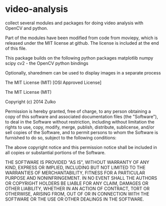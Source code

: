 video-analysis
==============
collect several modules and packages for doing video analysis with OpenCV and python.


Part of the modules have been modified from code from moviepy, which
is released under the MIT license at github. The license is included
at the end of this file.

This package builds on the following python packages
matplotlib
numpy
scipy
cv2 - the OpenCV python bindings

Optionally, sharedmem can be used to display images in a separate process


The MIT License (MIT)
[OSI Approved License]

The MIT License (MIT)

Copyright (c) 2014 Zulko

Permission is hereby granted, free of charge, to any person obtaining a copy
of this software and associated documentation files (the "Software"), to deal
in the Software without restriction, including without limitation the rights
to use, copy, modify, merge, publish, distribute, sublicense, and/or sell
copies of the Software, and to permit persons to whom the Software is
furnished to do so, subject to the following conditions:

The above copyright notice and this permission notice shall be included in
all copies or substantial portions of the Software.

THE SOFTWARE IS PROVIDED "AS IS", WITHOUT WARRANTY OF ANY KIND, EXPRESS OR
IMPLIED, INCLUDING BUT NOT LIMITED TO THE WARRANTIES OF MERCHANTABILITY,
FITNESS FOR A PARTICULAR PURPOSE AND NONINFRINGEMENT. IN NO EVENT SHALL THE
AUTHORS OR COPYRIGHT HOLDERS BE LIABLE FOR ANY CLAIM, DAMAGES OR OTHER
LIABILITY, WHETHER IN AN ACTION OF CONTRACT, TORT OR OTHERWISE, ARISING FROM,
OUT OF OR IN CONNECTION WITH THE SOFTWARE OR THE USE OR OTHER DEALINGS IN
THE SOFTWARE.
